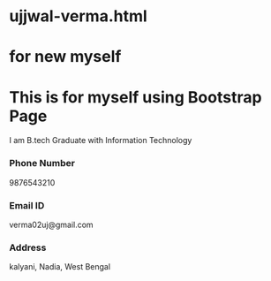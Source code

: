 # ujjwal-verma.html
# for new myself
<div class="jumbotron text-center">
  <h1>This is for myself using Bootstrap Page</h1>
  <p>I am B.tech Graduate with Information Technology</p>
</div>

<div class="container">
  <div class="row">
    <div class="col-sm-4">
      <h3>Phone Number</h3>
      <p>9876543210</p>
    </div>
    <div class="col-sm-4">
      <h3>Email ID</h3>
      <p>verma02uj@gmail.com</p>
    </div>
    <div class="col-sm-4">
      <h3>Address</h3>
      <p>kalyani, Nadia, West Bengal </p>
    </div>
  </div>
</div>
